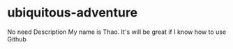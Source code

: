 # ubiquitous-adventure
No need Description
My name is Thao. It's will be great if I know how to use Github
